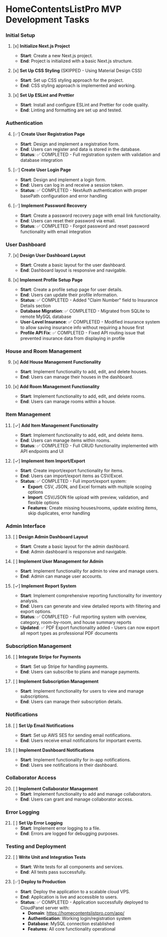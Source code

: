 # HomeContentsListPro MVP Development Tasks

### Initial Setup

1. [x] **Initialize Next.js Project**

   - **Start**: Create a new Next.js project.
   - **End**: Project is initialized with a basic Next.js structure.

2. [x] **Set Up CSS Styling** (SKIPPED - Using Material Design CSS)

   - **Start**: Set up CSS styling approach for the project.
   - **End**: CSS styling approach is implemented and working.

3. [x] **Set Up ESLint and Prettier**
   - **Start**: Install and configure ESLint and Prettier for code quality.
   - **End**: Linting and formatting are set up and tested.

### Authentication

4. [✅] **Create User Registration Page**

   - **Start**: Design and implement a registration form.
   - **End**: Users can register and data is stored in the database.
   - **Status**: ✅ COMPLETED - Full registration system with validation and database integration

5. [✅] **Create User Login Page**

   - **Start**: Design and implement a login form.
   - **End**: Users can log in and receive a session token.
   - **Status**: ✅ COMPLETED - NextAuth authentication with proper basePath configuration and error handling

6. [✅] **Implement Password Recovery**
   - **Start**: Create a password recovery page with email link functionality.
   - **End**: Users can reset their password via email.
   - **Status**: ✅ COMPLETED - Forgot password and reset password functionality with email integration

### User Dashboard

7. [x] **Design User Dashboard Layout**

   - **Start**: Create a basic layout for the user dashboard.
   - **End**: Dashboard layout is responsive and navigable.

8. [x] **Implement Profile Setup Page**
   - **Start**: Create a profile setup page for user details.
   - **End**: Users can update their profile information.
   - **Status**: ✅ COMPLETED - Added "Claim Number" field to Insurance Details section
   - **Database Migration**: ✅ COMPLETED - Migrated from SQLite to remote MySQL database
   - **User-Level Insurance**: ✅ COMPLETED - Modified insurance system to allow saving insurance info without requiring a house first
   - **Profile API Fix**: ✅ COMPLETED - Fixed API routing issue that prevented insurance data from displaying in profile

### House and Room Management

9. [x] **Add House Management Functionality**

   - **Start**: Implement functionality to add, edit, and delete houses.
   - **End**: Users can manage their houses in the dashboard.

10. [x] **Add Room Management Functionality**
    - **Start**: Implement functionality to add, edit, and delete rooms.
    - **End**: Users can manage rooms within a house.

### Item Management

11. [✓] **Add Item Management Functionality**

    - **Start**: Implement functionality to add, edit, and delete items.
    - **End**: Users can manage items within rooms.
    - **Status**: ✅ COMPLETED - Full CRUD functionality implemented with API endpoints and UI

12. [✓] **Implement Item Import/Export**
    - **Start**: Create import/export functionality for items.
    - **End**: Users can import/export items as CSV/Excel.
    - **Status**: ✅ COMPLETED - Full import/export system:
      - **Export**: CSV, JSON, and Excel formats with multiple scoping options
      - **Import**: CSV/JSON file upload with preview, validation, and flexible options
      - **Features**: Create missing houses/rooms, update existing items, skip duplicates, error handling

### Admin Interface

13. [ ] **Design Admin Dashboard Layout**

    - **Start**: Create a basic layout for the admin dashboard.
    - **End**: Admin dashboard is responsive and navigable.

14. [ ] **Implement User Management for Admin**

    - **Start**: Implement functionality for admin to view and manage users.
    - **End**: Admin can manage user accounts.

15. [✓] **Implement Report System**
    - **Start**: Implement comprehensive reporting functionality for inventory analysis.
    - **End**: Users can generate and view detailed reports with filtering and export options.
    - **Status**: ✅ COMPLETED - Full reporting system with overview, category, room-by-room, and house summary reports
    - **Updated**: ✅ PDF Export functionality added - Users can now export all report types as professional PDF documents

### Subscription Management

16. [ ] **Integrate Stripe for Payments**

    - **Start**: Set up Stripe for handling payments.
    - **End**: Users can subscribe to plans and manage payments.

17. [ ] **Implement Subscription Management**
    - **Start**: Implement functionality for users to view and manage subscriptions.
    - **End**: Users can manage their subscription details.

### Notifications

18. [ ] **Set Up Email Notifications**

    - **Start**: Set up AWS SES for sending email notifications.
    - **End**: Users receive email notifications for important events.

19. [ ] **Implement Dashboard Notifications**
    - **Start**: Implement functionality for in-app notifications.
    - **End**: Users see notifications in their dashboard.

### Collaborator Access

20. [ ] **Implement Collaborator Management**
    - **Start**: Implement functionality to add and manage collaborators.
    - **End**: Users can grant and manage collaborator access.

### Error Logging

21. [ ] **Set Up Error Logging**
    - **Start**: Implement error logging to a file.
    - **End**: Errors are logged for debugging purposes.

### Testing and Deployment

22. [ ] **Write Unit and Integration Tests**

    - **Start**: Write tests for all components and services.
    - **End**: All tests pass successfully.

23. [✅] **Deploy to Production**
    - **Start**: Deploy the application to a scalable cloud VPS.
    - **End**: Application is live and accessible to users.
    - **Status**: ✅ COMPLETED - Application successfully deployed to CloudPanel server with:
      - **Domain**: https://homecontentslistpro.com/app/
      - **Authentication**: Working login/registration system
      - **Database**: MySQL connection established
      - **Features**: All core functionality operational
